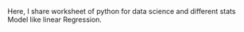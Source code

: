 Here, I share worksheet of python for data science and different stats Model like linear Regression.
